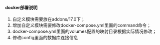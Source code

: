 #### docker部署说明
1. 自定义模块需要放在addons/17.0下；
2. 增加自定义模块需要修改docker-compose.yml里面的command命令；
3. docker-compose.yml里面的volumes配置的映射目录根据实际情况修改；
4. 修改config里面的数据库连接信息